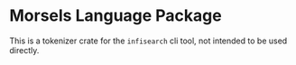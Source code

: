 # Morsels Language Package

This is a tokenizer crate for the `infisearch` cli tool, not intended to be used directly.
